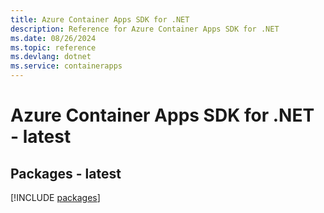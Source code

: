 ```yaml
---
title: Azure Container Apps SDK for .NET
description: Reference for Azure Container Apps SDK for .NET
ms.date: 08/26/2024
ms.topic: reference
ms.devlang: dotnet
ms.service: containerapps
---
```

# Azure Container Apps SDK for .NET - latest
## Packages - latest
[!INCLUDE [packages](container-apps-index.md)]